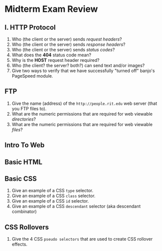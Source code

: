 # Midterm Exam Review

## I. HTTP Protocol
1. Who (the client or the server) sends *request headers*?
1. Who (the client or the server) sends *response headers*?
1. Who (the client or the server) sends *status codes*?
1. What does the **404** status code mean?
1. Why is the **HOST** request header required?
1. Who (the client? the server? both?) can send text and/or images?
1. Give two ways to verify that we have successfully "turned off" banjo's PageSpeed module.

## FTP
1. Give the name (address) of the `http://people.rit.edu` web server (that you FTP files to).
1. What are the numeric permissions that are required for web viewable *directories*?
1. What are the numeric permissions that are required for web viewable *files*?

## Intro To Web


## Basic HTML

## Basic CSS
1. Give an example of a CSS `type` selector.
1. Give an example of a CSS `class` selector.
1. Give an example of a CSS `id` selector.
1. Give an example of a CSS `descendant` selector (aka descendant combinator)

## CSS Rollovers
1. Give the 4 CSS `pseudo selectors` that are used to create CSS rollover effects.

